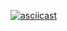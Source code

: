 [![asciicast](https://asciinema.org/a/s5Qa2kSJFfcbdSBztOHn8OJiS.svg)](https://asciinema.org/a/s5Qa2kSJFfcbdSBztOHn8OJiS)